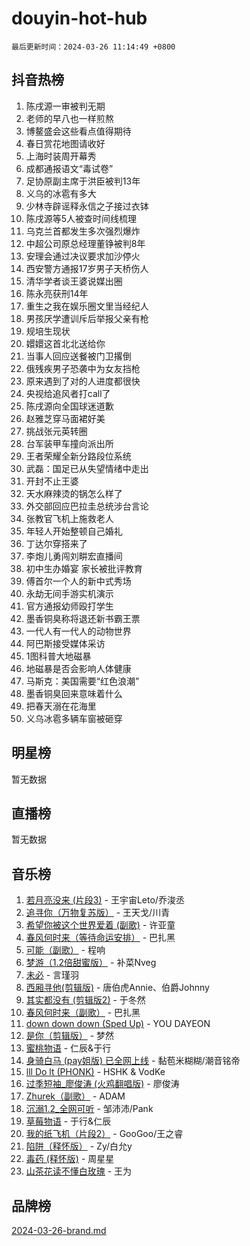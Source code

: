 # douyin-hot-hub

`最后更新时间：2024-03-26 11:14:49 +0800`

## 抖音热榜

1. 陈戌源一审被判无期
1. 老师的早八也一样煎熬
1. 博鳌盛会这些看点值得期待
1. 春日赏花地图请收好
1. 上海时装周开幕秀
1. 成都通报语文“毒试卷”
1. 足协原副主席于洪臣被判13年
1. 义乌的冰雹有多大
1. 少林寺辟谣释永信之子接过衣钵
1. 陈戌源等5人被查时间线梳理
1. 乌克兰首都发生多次强烈爆炸
1. 中超公司原总经理董铮被判8年
1. 安理会通过决议要求加沙停火
1. 西安警方通报17岁男子天桥伤人
1. 清华学者谈王婆说媒出圈
1. 陈永亮获刑14年
1. 重生之我在娱乐圈文里当经纪人
1. 男孩厌学遭训斥后举报父亲有枪
1. 规培生现状
1. 嬛嬛这首北北送给你
1. 当事人回应送餐被门卫撂倒
1. 俄残疾男子恐袭中为女友挡枪
1. 原来遇到了对的人进度都很快
1. 央视给追风者打call了
1. 陈戌源向全国球迷道歉
1. 赵雅芝穿马面裙好美
1. 挑战张元英转圈
1. 台军装甲车撞向派出所
1. 王者荣耀全新分路段位系统
1. 武磊：国足已从失望情绪中走出
1. 开封不止王婆
1. 天水麻辣烫的锅怎么样了
1. 外交部回应巴拉圭总统涉台言论
1. 张教官飞机上施救老人
1. 年轻人开始整顿自己婚礼
1. 丁达尔穿搭来了
1. 李炮儿勇闯刘畊宏直播间
1. 初中生办婚宴 家长被批评教育
1. 傅首尔一个人的新中式秀场
1. 永劫无间手游实机演示
1. 官方通报幼师殴打学生
1. 墨香铜臭称将退还新书霸王票
1. 一代人有一代人的动物世界
1. 阿巴斯接受媒体采访
1. 1图科普大地磁暴
1. 地磁暴是否会影响人体健康
1. 马斯克：美国需要“红色浪潮”
1. 墨香铜臭回来意味着什么
1. 把春天溺在花海里
1. 义乌冰雹多辆车窗被砸穿

## 明星榜

暂无数据

## 直播榜

暂无数据

## 音乐榜

1. [若月亮没来 (片段3)](https://sf3-cdn-tos.douyinstatic.com/obj/tos-cn-ve-2774/okfyEUsGW1B1ovJi5JiN9IjvAT2lMwA054GoEB) - 王宇宙Leto/乔浚丞
1. [追寻你（万物复苏版）](https://sf3-cdn-tos.douyinstatic.com/obj/tos-cn-ve-2774/oYeAZJsbjIDit9APmBg8u6uDUQnHmoCf3gbo74) - 王天戈/川青
1. [希望你被这个世界爱着 (副歌)](https://sf6-cdn-tos.douyinstatic.com/obj/tos-cn-ve-2774/oUHCmWQfZlE3QQBKBeD8rCFLpJzPgCpImhsxMt) - 许亚童
1. [春风何时来（等待命运安排）](https://sf5-hl-cdn-tos.douyinstatic.com/obj/tos-cn-ve-2774/oICBNbD3gelMfB4WgiD1KI2jQtXZE2FgHLwtsl) - 巴扎黑
1. [可能（副歌）](https://sf5-hl-cdn-tos.douyinstatic.com/obj/tos-cn-ve-2774/cde1731888894259b333569393c2fb51) - 程响
1. [梦游（1.2倍甜蜜版）](https://sf5-hl-cdn-tos.douyinstatic.com/obj/tos-cn-ve-2774/o4gyAUm8hwufoEABmwVIiQtHsFuGzAEEWtNMzo) - 补菜Nveg
1. [未必](https://sf6-cdn-tos.douyinstatic.com/obj/tos-cn-ve-2774/ogntQMFnKQDZUgTCYuJgfLEtleYZZFxBQqhhFB) - 言瑾羽
1. [西厢寻他(剪辑版)](https://sf6-cdn-tos.douyinstatic.com/obj/tos-cn-ve-2774/oUsAVfAQKlRNxEv5qxvIB8o5qmIWUcXbzJKJhw) - 唐伯虎Annie、伯爵Johnny
1. [其实都没有 (剪辑版2)](https://sf5-hl-cdn-tos.douyinstatic.com/obj/tos-cn-ve-2774/oEBNQenHZtBhxYjGgUDQk0BCHTigQafgFlbQ7k) - 于冬然
1. [春风何时来（副歌）](https://sf5-hl-cdn-tos.douyinstatic.com/obj/tos-cn-ve-2774/ow7tbAiAWI2giBUrmu0hMMh3UYP3ZXdbDYiXd) - 巴扎黑
1. [down down down (Sped Up)](https://sf5-hl-cdn-tos.douyinstatic.com/obj/tos-cn-ve-2774/ow80iABiXIO9DsFwK6WeZKMaJRi3BPJAotDy8m) - YOU DAYEON
1. [是你（剪辑版）](https://sf6-cdn-tos.douyinstatic.com/obj/tos-cn-ve-2774/46019dae783c4c969944217fe1cfafc4) - 梦然
1. [蜜桃物语](https://sf5-hl-cdn-tos.douyinstatic.com/obj/tos-cn-ve-2774/oIhOSCZtIACtYU4XQkngiW9kCBfVD1Fz9IYeqL) - 仁辰&于行
1. [身骑白马 (pay姐版) 已全网上线](https://sf3-cdn-tos.douyinstatic.com/obj/tos-cn-ve-2774/oQLO5ZgLsFkaDhdIIveF2zUCgfweY0gWaH4AQG) - 黏苞米糊糊/潮音铭帝
1. [lll Do lt (PHONK)](https://sf5-hl-cdn-tos.douyinstatic.com/obj/tos-cn-ve-2774/osfNbddrZl4hIgEDk6kFftBDBJ1X8MZxH1QCOB) - HSHK & VodKe
1. [过季短袖_廖俊涛 (火鸡翻唱版)](https://sf6-cdn-tos.douyinstatic.com/obj/tos-cn-ve-2774/ogQVJl0tRBKxQgZji7YClFEBrVDeHpPTWfCZbQ) - 廖俊涛
1. [Zhurek（副歌）](https://sf5-hl-cdn-tos.douyinstatic.com/obj/tos-cn-ve-2774/ooQm8FBZQDlf0btEYgVpCcSCQfrdJGBEKZYBGS) - ADAM
1. [沉溺1.2_全网可听](https://sf3-cdn-tos.douyinstatic.com/obj/tos-cn-ve-2774/ok2QoiBqsWAX9McZmWiI9gAB0EzwD4Xj6yfmtH) - 邹沛沛/Pank
1. [草莓物语](https://sf5-hl-cdn-tos.douyinstatic.com/obj/tos-cn-ve-2774/okynhJ7jEAIIZBfsLgYMEI8QC3WbQNN66RKzhT) - 于行&仁辰
1. [我的纸飞机（片段2）](https://sf5-hl-cdn-tos.douyinstatic.com/obj/tos-cn-ve-2774/oM2ZrKcg2CD5AeRB2gkeXOFB1IxAGJdZPazYHf) - GooGoo/王之睿
1. [陷阱（释怀版）](https://sf5-hl-cdn-tos.douyinstatic.com/obj/tos-cn-ve-2774/oE8C21LeZrzKLDFfQYgMzx4GAIHageG5IzayY7) - Zy/白允y
1. [毒药 (释怀版)](https://sf6-cdn-tos.douyinstatic.com/obj/tos-cn-ve-2774/oYILMEAzspdZBIzy4frJNB8ZHPHWAhiwowd4Ad) - 周星星
1. [山茶花读不懂白玫瑰](https://sf6-cdn-tos.douyinstatic.com/obj/tos-cn-ve-2774/osfn8B7DktrRHEPJgPCfDbw7QDQEkwC16BxZg9) - 王为

## 品牌榜

[2024-03-26-brand.md](2024-03-26-brand.md)
